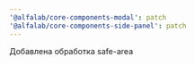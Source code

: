 ```yaml
---
'@alfalab/core-components-modal': patch
'@alfalab/core-components-side-panel': patch
---
```


Добавлена обработка safe-area
